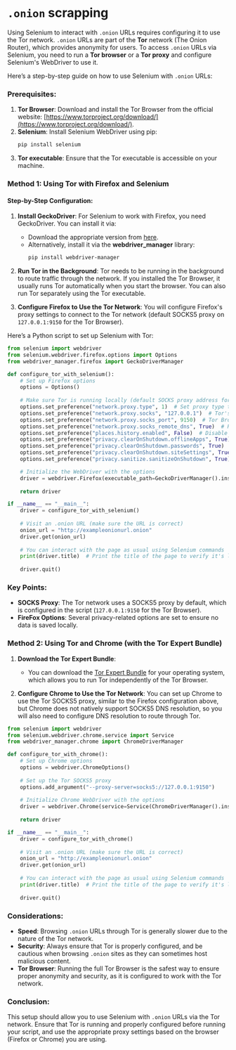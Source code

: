 # `.onion` **scrapping**

Using Selenium to interact with `.onion` URLs requires configuring it to use the Tor network. `.onion` URLs are part of the **Tor** network (The Onion Router), which provides anonymity for users. To access `.onion` URLs via Selenium, you need to run a **Tor browser** or a **Tor proxy** and configure Selenium's WebDriver to use it.

Here’s a step-by-step guide on how to use Selenium with `.onion` URLs:

### Prerequisites:
1. **Tor Browser**: Download and install the Tor Browser from the official website: [https://www.torproject.org/download/](https://www.torproject.org/download/).
2. **Selenium**: Install Selenium WebDriver using pip:
   ```bash
   pip install selenium
   ```
3. **Tor executable**: Ensure that the Tor executable is accessible on your machine.

### Method 1: Using Tor with Firefox and Selenium

#### Step-by-Step Configuration:

1. **Install GeckoDriver**:
   For Selenium to work with Firefox, you need GeckoDriver. You can install it via:
   - Download the appropriate version from [here](https://github.com/mozilla/geckodriver/releases).
   - Alternatively, install it via the **webdriver_manager** library:
     ```bash
     pip install webdriver-manager
     ```

2. **Run Tor in the Background**:
   Tor needs to be running in the background to route traffic through the network. If you installed the Tor Browser, it usually runs Tor automatically when you start the browser. You can also run Tor separately using the Tor executable.

3. **Configure Firefox to Use the Tor Network**:
   You will configure Firefox's proxy settings to connect to the Tor network (default SOCKS5 proxy on `127.0.0.1:9150` for the Tor Browser).

Here’s a Python script to set up Selenium with Tor:

```python
from selenium import webdriver
from selenium.webdriver.firefox.options import Options
from webdriver_manager.firefox import GeckoDriverManager

def configure_tor_with_selenium():
    # Set up Firefox options
    options = Options()
    
    # Make sure Tor is running locally (default SOCKS proxy address for Tor Browser)
    options.set_preference("network.proxy.type", 1)  # Set proxy type to manual
    options.set_preference("network.proxy.socks", "127.0.0.1")  # Tor's local SOCKS5 proxy address
    options.set_preference("network.proxy.socks_port", 9150)  # Tor Browser proxy port
    options.set_preference("network.proxy.socks_remote_dns", True)  # Route DNS through Tor
    options.set_preference("places.history.enabled", False)  # Disable browser history
    options.set_preference("privacy.clearOnShutdown.offlineApps", True)
    options.set_preference("privacy.clearOnShutdown.passwords", True)
    options.set_preference("privacy.clearOnShutdown.siteSettings", True)
    options.set_preference("privacy.sanitize.sanitizeOnShutdown", True)

    # Initialize the WebDriver with the options
    driver = webdriver.Firefox(executable_path=GeckoDriverManager().install(), options=options)
    
    return driver

if __name__ == "__main__":
    driver = configure_tor_with_selenium()
    
    # Visit an .onion URL (make sure the URL is correct)
    onion_url = "http://exampleonionurl.onion"
    driver.get(onion_url)
    
    # You can interact with the page as usual using Selenium commands
    print(driver.title)  # Print the title of the page to verify it's loaded
    
    driver.quit()
```

### Key Points:
- **SOCKS Proxy**: The Tor network uses a SOCKS5 proxy by default, which is configured in the script (`127.0.0.1:9150` for the Tor Browser).
- **FireFox Options**: Several privacy-related options are set to ensure no data is saved locally.
  
### Method 2: Using Tor and Chrome (with the Tor Expert Bundle)

1. **Download the Tor Expert Bundle**:
   - You can download the [Tor Expert Bundle](https://www.torproject.org/download/tor/) for your operating system, which allows you to run Tor independently of the Tor Browser.

2. **Configure Chrome to Use the Tor Network**:
   You can set up Chrome to use the Tor SOCKS5 proxy, similar to the Firefox configuration above, but Chrome does not natively support SOCKS5 DNS resolution, so you will also need to configure DNS resolution to route through Tor.

```python
from selenium import webdriver
from selenium.webdriver.chrome.service import Service
from webdriver_manager.chrome import ChromeDriverManager

def configure_tor_with_chrome():
    # Set up Chrome options
    options = webdriver.ChromeOptions()
    
    # Set up the Tor SOCKS5 proxy
    options.add_argument("--proxy-server=socks5://127.0.0.1:9150")
    
    # Initialize Chrome WebDriver with the options
    driver = webdriver.Chrome(service=Service(ChromeDriverManager().install()), options=options)
    
    return driver

if __name__ == "__main__":
    driver = configure_tor_with_chrome()
    
    # Visit an .onion URL (make sure the URL is correct)
    onion_url = "http://exampleonionurl.onion"
    driver.get(onion_url)
    
    # You can interact with the page as usual using Selenium commands
    print(driver.title)  # Print the title of the page to verify it's loaded
    
    driver.quit()
```

### Considerations:
- **Speed**: Browsing `.onion` URLs through Tor is generally slower due to the nature of the Tor network.
- **Security**: Always ensure that Tor is properly configured, and be cautious when browsing `.onion` sites as they can sometimes host malicious content.
- **Tor Browser**: Running the full Tor Browser is the safest way to ensure proper anonymity and security, as it is configured to work with the Tor network.

### Conclusion:
This setup should allow you to use Selenium with `.onion` URLs via the Tor network. Ensure that Tor is running and properly configured before running your script, and use the appropriate proxy settings based on the browser (Firefox or Chrome) you are using.
